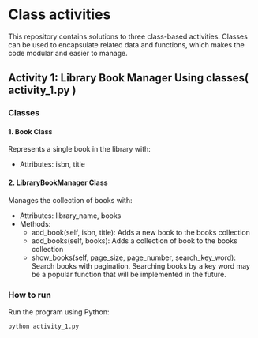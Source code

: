 # Class activities
This repository contains solutions to three class-based activities. Classes can be used to encapsulate related data and functions, which makes the code modular and easier to manage.

## Activity 1: Library Book Manager Using classes( activity_1.py )
### Classes
#### 1. Book Class
Represents a single book in the library with:
- Attributes: isbn, title

#### 2. LibraryBookManager Class
Manages the collection of books with:
- Attributes: library_name, books
- Methods:
    - add_book(self, isbn, title): Adds a new book to the books collection
    - add_books(self, books): Adds a collection of book to the books collection
    - show_books(self, page_size, page_number, search_key_word): Search books with pagination. Searching books by a key word may be a popular function that will be implemented in the future.

### How to run
Run the program using Python: 
```
python activity_1.py
```